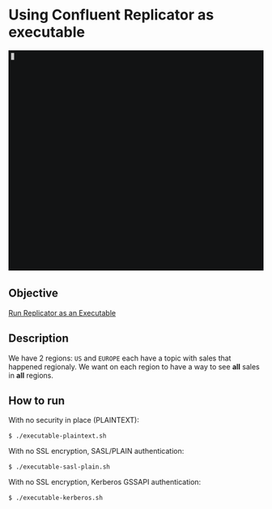 # Using Confluent Replicator as executable

![asciinema](https://github.com/vdesabou/gifs/blob/master/replicator/executable/asciinema.gif?raw=true)

## Objective

[Run Replicator as an Executable](https://docs.confluent.io/current/multi-dc-replicator/replicator-run.html#run-crep-as-an-executable)

## Description

We have 2 regions: `US` and `EUROPE` each have a topic with sales that happened regionaly.
We want on each region to have a way to see **all** sales in **all** regions.

## How to run

With no security in place (PLAINTEXT):

```
$ ./executable-plaintext.sh
```

With no SSL encryption, SASL/PLAIN authentication:

```
$ ./executable-sasl-plain.sh
```

With no SSL encryption, Kerberos GSSAPI authentication:

```
$ ./executable-kerberos.sh
```
